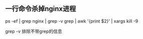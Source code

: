 ## 一行命令杀掉nginx进程

ps -ef | grep nginx | grep -v grep | awk '{print $2}' | xargs kill -9

grep -v 排除不带grep的信息